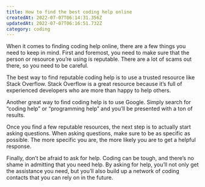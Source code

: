 ```yaml
---
title: How to find the best coding help online
createdAt: 2022-07-07T06:14:31.356Z
updatedAt: 2022-07-07T06:16:51.732Z
category: coding
---
```


When it comes to finding coding help online, there are a few things you need to keep in mind. First and foremost, you need to make sure that the person or resource you’re using is reputable. There are a lot of scams out there, so you need to be careful.

The best way to find reputable coding help is to use a trusted resource like Stack Overflow. Stack Overflow is a great resource because it’s full of experienced developers who are more than happy to help others.

Another great way to find coding help is to use Google. Simply search for “coding help” or “programming help” and you’ll be presented with a ton of results.

Once you find a few reputable resources, the next step is to actually start asking questions. When asking questions, make sure to be as specific as possible. The more specific you are, the more likely you are to get a helpful response.

Finally, don’t be afraid to ask for help. Coding can be tough, and there’s no shame in admitting that you need help. By asking for help, you’ll not only get the assistance you need, but you’ll also build up a network of coding contacts that you can rely on in the future.
